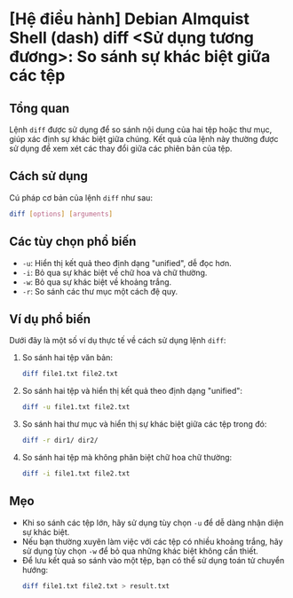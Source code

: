# [Hệ điều hành] Debian Almquist Shell (dash) diff <Sử dụng tương đương>: So sánh sự khác biệt giữa các tệp

## Tổng quan
Lệnh `diff` được sử dụng để so sánh nội dung của hai tệp hoặc thư mục, giúp xác định sự khác biệt giữa chúng. Kết quả của lệnh này thường được sử dụng để xem xét các thay đổi giữa các phiên bản của tệp.

## Cách sử dụng
Cú pháp cơ bản của lệnh `diff` như sau:
```bash
diff [options] [arguments]
```

## Các tùy chọn phổ biến
- `-u`: Hiển thị kết quả theo định dạng "unified", dễ đọc hơn.
- `-i`: Bỏ qua sự khác biệt về chữ hoa và chữ thường.
- `-w`: Bỏ qua sự khác biệt về khoảng trắng.
- `-r`: So sánh các thư mục một cách đệ quy.

## Ví dụ phổ biến
Dưới đây là một số ví dụ thực tế về cách sử dụng lệnh `diff`:

1. So sánh hai tệp văn bản:
   ```bash
   diff file1.txt file2.txt
   ```

2. So sánh hai tệp và hiển thị kết quả theo định dạng "unified":
   ```bash
   diff -u file1.txt file2.txt
   ```

3. So sánh hai thư mục và hiển thị sự khác biệt giữa các tệp trong đó:
   ```bash
   diff -r dir1/ dir2/
   ```

4. So sánh hai tệp mà không phân biệt chữ hoa chữ thường:
   ```bash
   diff -i file1.txt file2.txt
   ```

## Mẹo
- Khi so sánh các tệp lớn, hãy sử dụng tùy chọn `-u` để dễ dàng nhận diện sự khác biệt.
- Nếu bạn thường xuyên làm việc với các tệp có nhiều khoảng trắng, hãy sử dụng tùy chọn `-w` để bỏ qua những khác biệt không cần thiết.
- Để lưu kết quả so sánh vào một tệp, bạn có thể sử dụng toán tử chuyển hướng:
  ```bash
  diff file1.txt file2.txt > result.txt
  ```